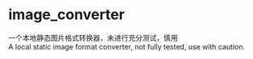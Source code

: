 # image_converter

一个本地静态图片格式转换器，未进行充分测试，慎用  
A local static image format converter, not fully tested, use with caution.
